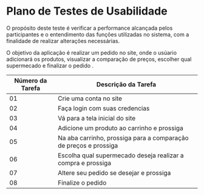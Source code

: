 # Plano de Testes de Usabilidade

O propósito deste teste é verificar a performance alcançada pelos participantes e o entendimento das funções utilizadas no sistema, com a finalidade de realizar alterações necessárias.

O objetivo da aplicação é realizar um pedido no site, onde o usúario adicionará os produtos, visualizar a comparação de preços, escolher qual supermecado e finalizar o pedido  . 

| Número da Tarefa | Descrição da Tarefa                                                   |
| -----------------| --------------------------------------------------------------------- |
|        01        | Crie uma conta no site                                                |
|        02        | Faça login com suas credencias                                        |
|        03        | Vá para a tela inicial do site                                        |
|        04        | Adicione um produto ao carrinho e prossiga                            |
|        05        | Na aba carrinho, prossiga para a comparação de preços e prossiga      |
|        06        | Escolha qual supermecado deseja realizar a compra e prossiga          |
|        07        | Altere seu pedido se desejar e prossiga                               |
|        08        | Finalize o pedido                                                     |


